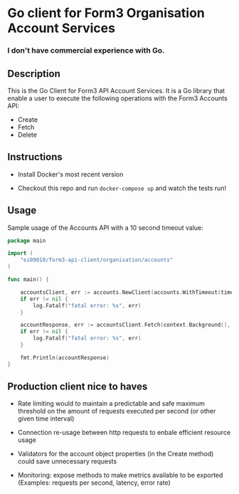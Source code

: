 # Go client for Form3 Organisation Account Services

### I don't have commercial experience with Go.

## Description

This is the Go Client for Form3 API Account Services. It is a Go library that enable a user to execute the following operations with the Form3 Accounts API:

- Create
- Fetch
- Delete

## Instructions

 - Install Docker's most recent version

 - Checkout this repo and run `docker-compose up` and watch the tests run!

## Usage

Sample usage of the Accounts API with a 10 second timeout value:

```go
package main

import (
	"ei09010/form3-api-client/organisation/accounts"
)

func main() {

	accountsClient, err := accounts.NewClient(accounts.WithTimeout(time.Duration(10 * time.Second)))
	if err != nil {
		log.Fatalf("fatal error: %s", err)
	}

	accountResponse, err := accountsClient.Fetch(context.Background(), uuid.MustParse("ad27e265-9605-4b4b-a0e5-3003ea9cc4dc"))
	if err != nil {
		log.Fatalf("fatal error: %s", err)
	}

	fmt.Println(accountResponse)
}
```

## Production client nice to haves

- Rate limiting would to maintain a predictable and safe maximum threshold on the amount of requests executed per second (or other given time interval)

- Connection re-usage between http requests to enbale efficient resource usage

- Validators for the account object properties (in the Create method) could save unnecessary requests

- Monitoring: expose methods to make metrics available to be exported (Examples: requests per second, latency, error rate)